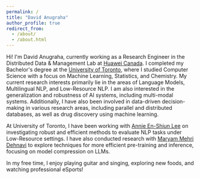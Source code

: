 ```yaml
---
permalink: /
title: "David Anugraha"
author_profile: true
redirect_from: 
  - /about/
  - /about.html
---
```


Hi! I'm David Anugraha, currently working as a Research Engineer in the Distributed Data & Management Lab at [Huawei Canada](https://www.huawei.com/ca/). I completed my Bachelor's degree at the [University of Toronto](https://www.utoronto.ca/), where I studied Computer Science with a focus on Machine Learning, Statistics, and Chemistry. My current research interests primarily lie in the areas of Language Models, Multilingual NLP, and Low-Resource NLP. I am also interested in the generalization and robustness of AI systems, including multi-modal systems. Additionally, I have also been involved in data-driven decision-making in various research areas, including parallel and distributed databases, as well as drug discovery using machine learning.

At University of Toronto, I have been working with [Annie En-Shiun Lee](https://www.cs.toronto.edu/~ealee/public/) on investigating robust and efficient methods to evaluate NLP tasks under Low-Resource settings. I have also conducted research with [Maryam Mehri Dehnavi](https://www.cs.toronto.edu/~mmehride/) to explore techniques for more efficient pre-training and inference, focusing on model compression on LLMs.

In my free time, I enjoy playing guitar and singing, exploring new foods, and watching professional eSports!